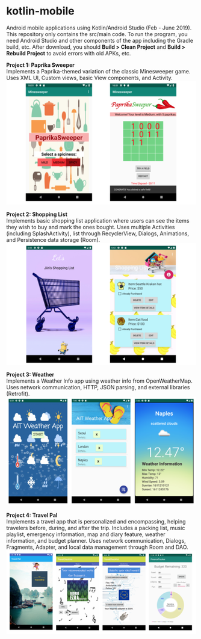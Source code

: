 # kotlin-mobile
Android mobile applications using Kotlin/Android Studio (Feb - June 2019). This repository only contains the src/main code. To run the program, you need Android Studio and other components of the app including the Gradle build, etc. After download, you should **Build > Clean Project** and **Build > Rebuild Project** to avoid errors with old APKs, etc.

**Project 1: Paprika Sweeper** <br>
Implements a Paprika-themed variation of the classic Minesweeper game. Uses XML UI, Custom views, basic View components, and Activity.
![Screenshot](Paprika.png)

**Project 2: Shopping List** <br>
Implements basic shopping list application where users can see the items they wish to buy and mark the ones bought. Uses multiple Activities (including SplashActivity), list through RecyclerView, Dialogs, Animations, and Persistence data storage (Room).
![Screenshot](Shopping.png)

**Project 3: Weather** <br>
Implements a Weather Info app using weather info from OpenWeatherMap. Uses network communication, HTTP, JSON parsing, and external libraries (Retrofit).
![Screenshot](Weather.png)

**Project 4: Travel Pal** <br>
Implements a travel app that is personalized and encompassing, helping travelers before, during, and after the trip. Includes a packing list, music playlist, emergency information, map and diary feature, weather information, and budget planner. Uses network communication, Dialogs, Fragments, Adapter, and local data management through Room and DAO.
![Screenshot](TravelPal.png)
